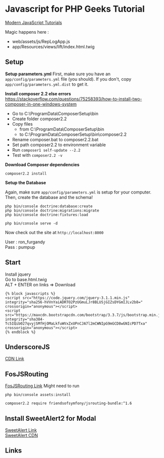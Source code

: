 Javascript for PHP Geeks Tutorial
=================================
 [Modern JavaScript Tutorials](http://knpuniversity.com/tracks/javascript#modern-javascript)

Magic happens here :
- web/assets/js/RepLogApp.js
- app/Resources/views/lift/index.html.twig

## Setup
**Setup parameters.yml**
First, make sure you have an `app/config/parameters.yml`
file (you should). If you don't, copy `app/config/parameters.yml.dist`
to get it.

**Install composer 2.2 else errors**  
https://stackoverflow.com/questions/75258393/how-to-install-two-composer-in-one-windows-system  
- Go to C:\ProgramData\ComposerSetup\bin
- Create folder composer2.2
- Copy files  
    - from C:\ProgramData\ComposerSetup\bin
    - to   C:\ProgramData\ComposerSetup\bin\composer2.2
- Rename composer.bat to composer2.2.bat
- Set path composer2.2 to environment variable
- Run `composer1 self-update --2.2`
- Test with `composer2.2 -v`

**Download Composer dependencies**
```
composer2.2 install
```

**Setup the Database**

Again, make sure `app/config/parameters.yml` is setup
for your computer. Then, create the database and the
schema!

```
php bin/console doctrine:database:create
php bin/console doctrine:migrations:migrate
php bin/console doctrine:fixtures:load
```

```
php bin/console serve -d
```

Now check out the site at `http://localhost:8000`

User : ron_furgandy  
Pass : pumpup

## Start
Install jquery  
Go to base.html.twig   
ALT + ENTER on links => Download  
```
{% block javascripts %}  
<script src="https://code.jquery.com/jquery-3.1.1.min.js" integrity="sha256-hVVnYaiADRTO2PzUGmuLJr8BLUSjGIZsDYGmIJLv2b8=" crossorigin="anonymous"></script>
<script src="https://maxcdn.bootstrapcdn.com/bootstrap/3.3.7/js/bootstrap.min.js" integrity="sha384-Tc5IQib027qvyjSMfHjOMaLkfuWVxZxUPnCJA7l2mCWNIpG9mGCD8wGNIcPD7Txa" crossorigin="anonymous"></script>
{% endblock %}
```

## UnderscoreJS
[CDN Link][1]

## FosJSRouting
[FosJSRouting Link][2]
Might need to run
```
php bin/console assets:install
```
```
composer2.2 require friendsofsymfony/jsrouting-bundle:^1.6
```

## Install SweetAlert2 for Modal
[SweetAlert Link][3]  
[SweetAlert CDN][4]


## Links

[1]: https://cdnjs.com/libraries/underscore.js
[2]: https://github.com/FriendsOfSymfony/FOSJsRoutingBundle/blob/master/Resources/doc/installation.rst
[3]: https://sweetalert2.github.io/
[4]: https://www.jsdelivr.com/package/npm/sweetalert2